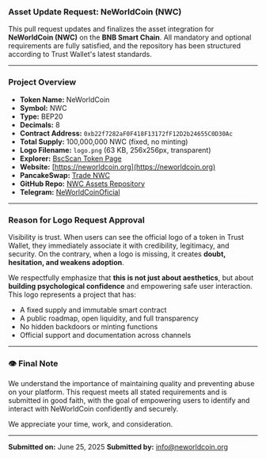 ###  Asset Update Request: NeWorldCoin (NWC)

This pull request updates and finalizes the asset integration for **NeWorldCoin (NWC)** on the **BNB Smart Chain**. All mandatory and optional requirements are fully satisfied, and the repository has been structured according to Trust Wallet's latest standards.

---

###  Project Overview

- **Token Name:** NeWorldCoin
- **Symbol:** NWC
- **Type:** BEP20
- **Decimals:** 8
- **Contract Address:** `0xb22f7282aF0F418F13172fF12D2b24655C0D30Ac`
- **Total Supply:** 100,000,000 NWC (fixed, no minting)
- **Logo Filename:** `logo.png` (63 KB, 256x256px, transparent)
- **Explorer:** [BscScan Token Page](https://bscscan.com/token/0xb22f7282aF0F418F13172fF12D2b24655C0D30Ac)
- **Website:** [https://neworldcoin.org](https://neworldcoin.org)
- **PancakeSwap:** [Trade NWC](https://pancakeswap.finance/swap?outputCurrency=0xb22f7282aF0F418F13172fF12D2b24655C0D30Ac)
- **GitHub Repo:** [NWC Assets Repository](https://github.com/NeWorldCoin/neworldcoin-assets)
- **Telegram:** [NeWorldCoinOficial](https://t.me/NeWorldCoinOficial)

---

###  Reason for Logo Request Approval

Visibility is trust. When users can see the official logo of a token in Trust Wallet, they immediately associate it with credibility, legitimacy, and security. On the contrary, when a logo is missing, it creates **doubt, hesitation, and weakens adoption**.

We respectfully emphasize that **this is not just about aesthetics**, but about **building psychological confidence** and empowering safe user interaction. This logo represents a project that has:

-  A fixed supply and immutable smart contract
-  A public roadmap, open liquidity, and full transparency
-  No hidden backdoors or minting functions
-  Official support and documentation across channels

---

### 👁️ Final Note

We understand the importance of maintaining quality and preventing abuse on your platform. This request meets all stated requirements and is submitted in good faith, with the goal of empowering users to identify and interact with NeWorldCoin confidently and securely.

We appreciate your time, work, and consideration.

---

**Submitted on:** June 25, 2025
**Submitted by:** info@neworldcoin.org
